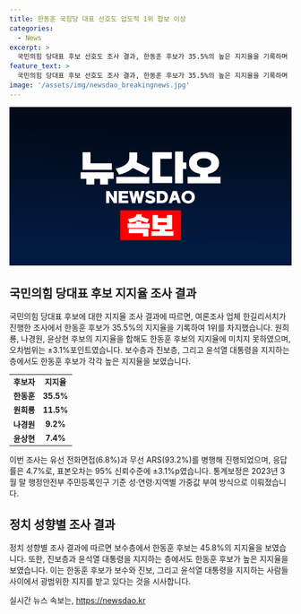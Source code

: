 ```yaml
---
title: 한동훈 국힘당 대표 선호도 압도적 1위 합보 이상
categories:
  - News
excerpt: >
  국민의힘 당대표 후보 선호도 조사 결과, 한동훈 후보가 35.5%의 높은 지지율을 기록하며 1위를 차지했다. 다른 후보들의 합쳐도 미치지 못한 것으로, 한 후보는 보수층과 진보층, 그리고 윤석열 대통령 지지층에서도 과반을 넘기는 결과를 보였다. 이번 조사는 6~8일 전국 만 18세 이상 1000명을 대상으로 유선 전화면접(6.8%)과 무선 ARS(93.2%)를 병행하여 진행되었고, 응답률은 4.7%, 표본오차는 95% 신뢰수준에 ±3.1%p였다.
feature_text: >
  국민의힘 당대표 후보 선호도 조사 결과, 한동훈 후보가 35.5%의 높은 지지율을 기록하며 1위를 차지했다. 다른 후보들의 합쳐도 미치지 못한 것으로, 한 후보는 보수층과 진보층, 그리고 윤석열 대통령 지지층에서도 과반을 넘기는 결과를 보였다. 이번 조사는 6~8일 전국 만 18세 이상 1000명을 대상으로 유선 전화면접(6.8%)과 무선 ARS(93.2%)를 병행하여 진행되었고, 응답률은 4.7%, 표본오차는 95% 신뢰수준에 ±3.1%p였다.
image: '/assets/img/newsdao_breakingnews.jpg'
---
```


<p><img src="/assets/img/newsdao_breakingnews.jpg" alt="implanttips 속보" /></p>

<h2 data-ke-size="size26">국민의힘 당대표 후보 지지율 조사 결과</h2>

<p data-ke-size="size16">국민의힘 당대표 후보에 대한 지지율 조사 결과에 따르면, 여론조사 업체 한길리서치가 진행한 조사에서 한동훈 후보가 35.5%의 지지율을 기록하여 1위를 차지했습니다. 원희룡, 나경원, 윤상현 후보의 지지율을 합해도 한동훈 후보의 지지율에 미치지 못하였으며, 오차범위는 ±3.1%포인트였습니다. 보수층과 진보층, 그리고 윤석열 대통령을 지지하는 층에서도 한동훈 후보가 각각 높은 지지율을 보였습니다.</p>

<table>
    <tr>
        <td style="text-align: center; height: 17px;"><b>후보자</b></td>
        <td style="text-align: center; height: 17px;"><b>지지율</b></td>
    </tr>
    <tr>
        <td style="text-align: center; height: 17px;"><b>한동훈</b></td>
        <td style="text-align: center; height: 17px;"><b>35.5%</b></td>
    </tr>
    <tr>
        <td style="text-align: center; height: 17px;"><b>원희룡</b></td>
        <td style="text-align: center; height: 17px;"><b>11.5%</b></td>
    </tr>
    <tr>
        <td style="text-align: center; height: 17px;"><b>나경원</b></td>
        <td style="text-align: center; height: 17px;"><b>9.2%</b></td>
    </tr>
    <tr>
        <td style="text-align: center; height: 17px;"><b>윤상현</b></td>
        <td style="text-align: center; height: 17px;"><b>7.4%</b></td>
    </tr>
</table>

<p data-ke-size="size16">이번 조사는 유선 전화면접(6.8%)과 무선 ARS(93.2%)를 병행해 진행되었으며, 응답률은 4.7%로, 표본오차는 95% 신뢰수준에 ±3.1%p였습니다. 통계보정은 2023년 3월 말 행정안전부 주민등록인구 기준 성·연령·지역별 가중값 부여 방식으로 이뤄졌습니다.</p>

<h2 data-ke-size="size26">정치 성향별 조사 결과</h2>

<p data-ke-size="size16">정치 성향별 조사 결과에 따르면 보수층에서 한동훈 후보는 45.8%의 지지율을 보였습니다. 또한, 진보층과 윤석열 대통령을 지지하는 층에서도 한동훈 후보가 높은 지지율을 보였습니다. 이는 한동훈 후보가 보수와 진보, 그리고 윤석열 대통령을 지지하는 사람들 사이에서 광범위한 지지를 받고 있다는 것을 시사합니다.</p>
실시간 뉴스 속보는, <a href="https://newsdao.kr" rel="dofollow">https://newsdao.kr</a>


